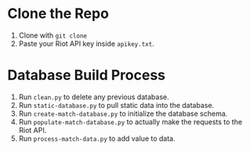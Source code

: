 # Clone the Repo
1. Clone with `git clone`
2. Paste your Riot API key inside `apikey.txt`.

# Database Build Process
1. Run `clean.py` to delete any previous database.
2. Run `static-database.py` to pull static data into the database.
3. Run `create-match-database.py` to initialize the database schema.
4. Run `populate-match-database.py` to actually make the requests to the Riot API.
5. Run `process-match-data.py` to add value to data.